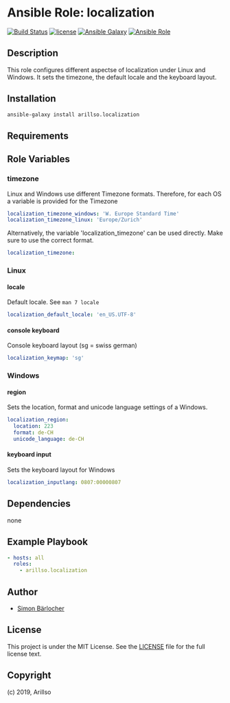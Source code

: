 # Ansible Role: localization

[![Build Status](https://img.shields.io/travis/arillso/ansible.localization.svg?branch=master&style=popout-square)](https://travis-ci.org/arillso/ansible.localization) [![license](https://img.shields.io/github/license/mashape/apistatus.svg?style=popout-square)](https://sbaerlo.ch/licence) [![Ansible Galaxy](https://img.shields.io/badge/ansible--galaxy-localization-blue.svg?style=popout-square)](https://galaxy.ansible.com/arillso/localization) [![Ansible Role](https://img.shields.io/ansible/role/d/id.svg?style=popout-square)](https://galaxy.ansible.com/arillso/localization)

## Description

This role configures different aspectse of localization under Linux and Windows. It sets the timezone, the default locale and the keyboard layout.

## Installation

```bash
ansible-galaxy install arillso.localization
```

## Requirements

## Role Variables

### timezone

Linux and Windows use different Timezone formats. Therefore, for each OS a variable is provided for the Timezone

```yml
localization_timezone_windows: 'W. Europe Standard Time'
localization_timezone_linux: 'Europe/Zurich'
```

Alternatively, the variable 'localization_timezone' can be used directly. Make sure to use the correct format.

```yml
localization_timezone:
```

### Linux

#### locale

Default locale. See `man 7 locale`

```yml
localization_default_locale: 'en_US.UTF-8'
```

#### console keyboard

Console keyboard layout (sg = swiss german)

```yml
localization_keymap: 'sg'
```

### Windows

#### region

Sets the location, format and unicode language settings of a Windows.

```yml
localization_region:
  location: 223
  format: de-CH
  unicode_language: de-CH
```

#### keyboard input

Sets the keyboard layout for Windows

```yml
localization_inputlang: 0807:00000807
```

## Dependencies

none

## Example Playbook

```yml
- hosts: all
  roles:
    - arillso.localization
```

## Author

- [Simon Bärlocher](https://sbaerlocher.ch)

## License

This project is under the MIT License. See the [LICENSE](https://sbaerlo.ch/licence) file for the full license text.

## Copyright

(c) 2019, Arillso
